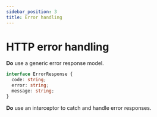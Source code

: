 ```yaml
---
sidebar_position: 3
title: Error handling
---
```

# HTTP error handling

**Do** use a generic error response model.

```ts title="✅ Example"
interface ErrorResponse {
  code: string;
  error: string;
  message: string;
}
```

**Do** use an interceptor to catch and handle error responses.
